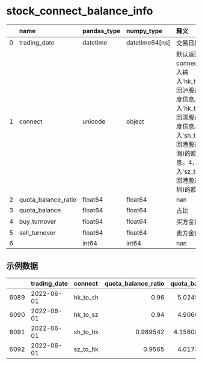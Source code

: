 
 #  stock_connect_balance_info 
|    | name                | pandas_type   | numpy_type     | 释义                                                                                                                                                                                          |
|---:|:--------------------|:--------------|:---------------|:----------------------------------------------------------------------------------------------------------------------------------------------------------------------------------------------|
|  0 | trading_date        | datetime      | datetime64[ns] | 交易日期                                                                                                                                                                                      |
|  1 | connect             | unicode       | object         | 默认返回全部connect1、输入输入'hk_to_sh'返回沪股通的额度信息。2、输入'hk_to_sz'返回深股通的额度信息。3、输入'sh_to_hk'返回港股通(上海)的额度信息。4、输入'sz_to_hk'返回港股通(深圳)的额度信息 |
|  2 | quota_balance_ratio | float64       | float64        | nan                                                                                                                                                                                           |
|  3 | quota_balance       | float64       | float64        | 占比                                                                                                                                                                                          |
|  4 | buy_turnover        | float64       | float64        | 买方金额                                                                                                                                                                                      |
|  5 | sell_turnover       | float64       | float64        | 卖方金额                                                                                                                                                                                      |
|  6 |                     | int64         | int64          | nan                                                                                                                                                                                           |
 ## 示例数据 
|      | trading_date   | connect   |   quota_balance_ratio |   quota_balance |   buy_turnover |   sell_turnover |
|-----:|:---------------|:----------|----------------------:|----------------:|---------------:|----------------:|
| 6089 | 2022-06-01     | hk_to_sh  |              0.96     |     5.0245e+10  |      2.037e+10 |      2.0058e+10 |
| 6090 | 2022-06-01     | hk_to_sz  |              0.94     |     4.9066e+10  |      2.446e+10 |      2.3526e+10 |
| 6091 | 2022-06-01     | sh_to_hk  |              0.989542 |     4.15608e+10 |      5.545e+09 |      5.876e+09  |
| 6092 | 2022-06-01     | sz_to_hk  |              0.9565   |     4.0173e+10  |      5.876e+09 |      4.472e+09  |